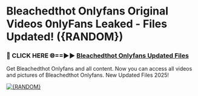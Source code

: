 # Bleachedthot Onlyfans Original Videos 0nlyFans Leaked - Files Updated! ({RANDOM})

<h3>🔴 CLICK HERE 🌐==►► <a href="https://betterlinks.top/A2PfLJ" rel="nofollow">Bleachedthot Onlyfans Updated Files</a></h3>

Get Bleachedthot Onlyfans and all content. Now you can access all videos and pictures of Bleachedthot Onlyfans. New Updated Files 2025!

[![{RANDOM}](https://i.imgur.com/ppqm5kG.gif)](https://betterlinks.top/A2PfLJ)